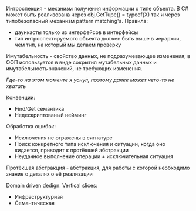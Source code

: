 Интроспекция - механизм получения информации о типе объекта. В C# может быть реализована через obj.GetTupe() = typeof(X) так и через типобезопасный механизм pattern matching'а.
Правила:
- даункасты только из интерфейсов в интерфейсы
- тип интроспектируемого объекта должен быть выше в иерархии, чем тип, на который мы делаем проверку

Имутабельность - свойство данных, не подразумевающее изменения; в ООП используется в виде сокрытия мутабельных данных и имутабельность значений, не требующих изменения.

*Где-то на этом моменте я уснул, поэтому далее может чего-то не хватать*

Конвенции:
- Find/Get семантика
- Недескриптованый нейминг

Обработка ошибок:
- Исключения не отражены в сигнатуре
- Поиск конкретного типа исключения и ситуации, когда оно кидается, приводит к протёкшей абстракции
- Неудачное выполнение операции $\neq$ исключительная ситуация

Протёкшая абстракция - абстракция, для работы с которой необходимо знание о деталях о её реализации

Domain driven dedign. Vertical slices:
- Инфраструктурная
- Семантическая